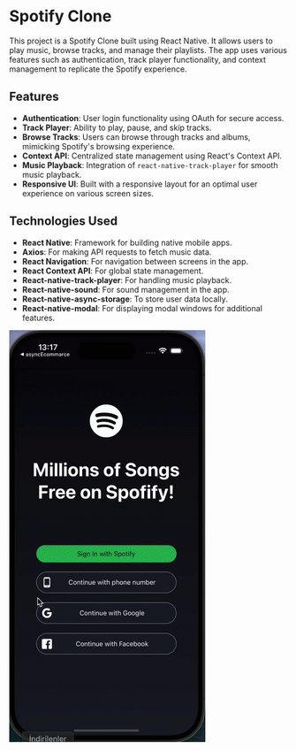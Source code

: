 # Spotify Clone

This project is a Spotify Clone built using React Native. It allows users to play music, browse tracks, and manage their playlists. The app uses various features such as authentication, track player functionality, and context management to replicate the Spotify experience.

## Features

- **Authentication**: User login functionality using OAuth for secure access.
- **Track Player**: Ability to play, pause, and skip tracks.
- **Browse Tracks**: Users can browse through tracks and albums, mimicking Spotify's browsing experience.
- **Context API**: Centralized state management using React's Context API.
- **Music Playback**: Integration of `react-native-track-player` for smooth music playback.
- **Responsive UI**: Built with a responsive layout for an optimal user experience on various screen sizes.

## Technologies Used

- **React Native**: Framework for building native mobile apps.
- **Axios**: For making API requests to fetch music data.
- **React Navigation**: For navigation between screens in the app.
- **React Context API**: For global state management.
- **React-native-track-player**: For handling music playback.
- **React-native-sound**: For sound management in the app.
- **React-native-async-storage**: To store user data locally.
- **React-native-modal**: For displaying modal windows for additional features.

![](ekran.gif)
